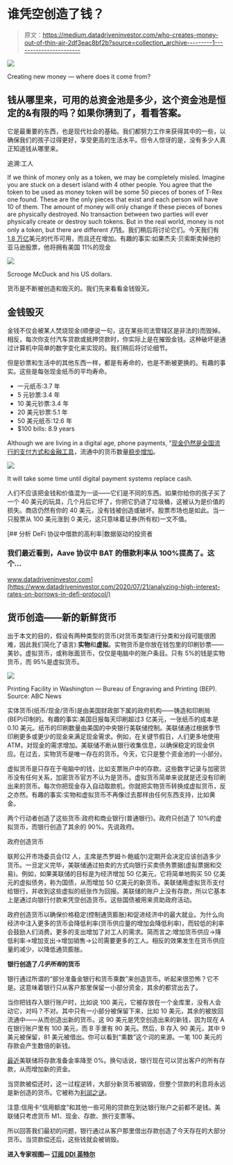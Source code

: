 # 谁凭空创造了钱？

> 原文：<https://medium.datadriveninvestor.com/who-creates-money-out-of-thin-air-2df3eac8bf2b?source=collection_archive---------1----------------------->

![](img/d91cd5a0a1fa6e0961ad3c0678a4715b.png)

Creating new money — where does it come from?

## 钱从哪里来，可用的总资金池是多少，这个资金池是恒定的&有限的吗？如果你猜到了，看看答案。

它是最重要的东西，也是现代社会的基础。我们都努力工作来获得其中的一些，以确保我们的孩子过得更好，享受更高的生活水平。但令人惊讶的是，没有多少人真正知道钱从哪里来。

追溯:工人

If we think of money only as a token, we may be completely misled. Imagine you are stuck on a desert island with 4 other people. You agree that the token to be used as money token will be some 50 pieces of bones of T-Rex one found. These are the only pieces that exist and each person will have 10 of them. The amount of money will only change if these pieces of bones are physically destroyed. No transaction between two parties will ever physically create or destroy such tokens. But in the real world, money is not only a token, but there are different *打*钱。我们稍后将讨论它们。今天我们有[1.8 万亿](https://fred.stlouisfed.org/series/CURRVALALL)美元的代币可用，而且还在增加。有趣的事实:如果杰夫·贝索斯卖掉他的亚马逊股票，他将拥有美国 11%的现金

![](img/aad3cbf77224706758a27638668d9a15.png)

Scrooge McDuck and his US dollars.

货币是不断被创造和毁灭的。我们先来看看金钱毁灭。

## **金钱毁灭**

金钱不仅会被某人焚烧现金(顺便说一句，这在某些司法管辖区是非法的)而毁掉。相反，每次你支付汽车贷款或抵押贷款时，你实际上是在摧毁金钱。这种破坏是通过计算机中简单的数字变化来实现的。我们稍后将讨论细节。

但是钞票和生活中的其他东西一样，都是有寿命的，也是不断被更换的。有趣的事实。这些是每张现金纸币的平均寿命。

*   一元纸币:3.7 年
*   5 元钞票:3.4 年
*   10 美元钞票:3.4 年
*   20 美元钞票:5.1 年
*   50 美元纸币:12.6 年
*   $100 bills: 8.9 years

Although we are living in a digital age, phone payments, "[现金仍然是全国流行的支付方式和金融工具](https://www.congress.gov/116/meeting/house/110420/documents/HHRG-116-BA00-20200130-SD002.pdf)，流通中的货币数量[稳步增加](https://fred.stlouisfed.org/series/CURRVOLALL)。

![](img/8ec9e8e6b90c69ae2c175052c633bccc.png)

It will take some time until digital payment systems replace cash.

人们不应该把金钱和价值混为一谈——它们是不同的东西。如果你给你的孩子买了一个 40 美元的玩具，几个月后它坏了，你把它扔进了垃圾桶，这被认为是价值的损失。商店仍然有你的 40 美元，没有钱被创造或破坏。股票市场也是如此。当一只股票从 100 美元涨到 0 美元，这只意味着证券(所有权)一文不值。

[](https://www.datadriveninvestor.com/2020/07/21/analyzing-high-interest-rates-on-borrows-in-defi-protocol/) [## 分析 DeFi 协议中借款的高利率|数据驱动的投资者

### 我们最近看到，Aave 协议中 BAT 的借款利率从 100%提高了。这个…

www.datadriveninvestor.com](https://www.datadriveninvestor.com/2020/07/21/analyzing-high-interest-rates-on-borrows-in-defi-protocol/) 

## 货币创造——新的新鲜货币

出于本文的目的，假设有两种类型的货币(对货币类型进行分类和分段可能很困难，因此我们简化了语言):**实物**和**虚拟**。实物货币是你放在钱包里的印刷钞票——美钞。虚拟货币，或称账面货币，仅仅是电脑中的账户条目。只有 5%的钱是实物货币，而 95%是虚拟货币。

![](img/635faf0fccc84d8c98df7d5824a041d5.png)

Printing Facility in Washington — Bureau of Engraving and Printing (BEP). Source: ABC News

实体货币(纸币/现金/货币)是由美国财政部下属的政府机构——铸造和印刷局(BEP)印制的。有趣的事实:美国日报每天印刷超过3 亿美元，一张纸币的成本是 0.10 美元。纸币的印刷数量由美国的中央银行美联储控制。美联储通过根据季节印刷更多或更少的现金来满足现金需求。例如，在关键节假日，人们更多地使用 ATM，对现金的需求增加。美联储不断从银行收集信息，以确保稳定的现金供应。在过去，实物货币是唯一存在的货币。今天，它只是整个资金池的一小部分。

虚拟货币是只存在于电脑中的钱，比如支票账户中的存款。这些数字记录与加密货币没有任何关系，加密货币官方不认为是货币。虚拟货币简单来说就是还没有印刷出来的货币。每次你把现金存入自动取款机，你就把实物货币转换成虚拟货币，反之亦然。有趣的事实:实物和虚拟货币不再像过去那样由任何东西支持，比如黄金。

两个行动者创造了这些货币:政府和商业银行(普通银行)。政府只创造了 10%的虚拟货币，而银行创造了其余的 90%。先说政府。

政府创造货币

联邦公开市场委员会(12 人，主席是杰罗姆·h·鲍威尔)定期开会决定应该创造多少货币。一旦定义完毕，美联储通过拍卖的方式向银行买卖债务票据(虚拟票据和交易)。例如，如果美联储的目标是为经济增加 50 亿美元，它将简单地购买 50 亿美元的虚拟债务，称为国债，从而增加 50 亿美元的新货币。美联储用虚拟货币支付给银行，并收到这些虚拟的纸张作为回报。美联储的账户上没有存款，所以它基本上是通过向银行付款来凭空创造货币。这些国债被用来资助政府活动。

政府创造货币以确保价格稳定(控制通货膨胀)和促进经济中的最大就业。为什么向经济中注入更多的货币会降低利率(货币供应量的增加会降低利率)，而较低的利率会鼓励人们消费。更多的支出增加了对工人的需求。简而言之:增加货币供应->降低利率->增加支出->增加销售->公司需要更多的工人。相反的效果发生在货币供应量的减少，以降低通货膨胀。

**银行创造了*几乎所有*的货币**

银行通过所谓的“部分准备金银行和货币乘数”来创造货币。听起来很恐怖？它不是。这意味着银行只从客户那里保留一小部分资金，其余的都贷出去了。

当你把钱存入银行账户时，比如说 100 美元，它被存放在一个金库里，没有人会动它，对吗？不对。其中只有一小部分被保留下来，比如 10 美元，其余的被放回流通中——从而创造出新的货币。这 90 美元是凭空创造出来的新钱，因为现在 A 在银行账户里有 100 美元，而 B 手里有 90 美元。然后，B 存入 90 美元，其中 9 美元被保留，81 美元被借出。你可以看到“乘数”这个词的来源。一笔 100 美元的存款会产生数倍的新钱。

[最近](https://www.federalreserve.gov/monetarypolicy/reservereq.htm)美联储将存款准备金率降至 0%。换句话说，银行现在可以贷出客户的所有存款，从而增加新的资金。

当贷款被偿还时，这一过程逆转，大部分新货币被销毁，但整个贷款的利息将永远是新创造的货币。它被称为[利润之谜](https://mpra.ub.uni-muenchen.de/21292/1/MPRA_paper_21292.pdf)。

注意:信用卡“信用额度”和其他一些可用的贷款在到达银行账户之前都不是钱。美联储只考虑货币 M1、现金、存款、旅行支票等。

所以回答我们最初的问题，银行通过从客户那里借出存款创造了今天存在的大部分货币。当贷款偿还后，这些钱就会被销毁。

**进入专家视图—** [**订阅 DDI 英特尔**](https://datadriveninvestor.com/ddi-intel)